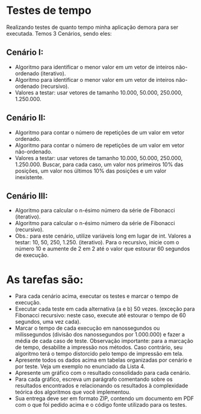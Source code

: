 # Testes de tempo
Realizando testes de quanto tempo minha aplicação demora para ser executada. Temos 3 Cenários, sendo eles:
## Cenário I:
- Algoritmo para identificar o menor valor em um vetor de inteiros não-ordenado (iterativo).
- Algoritmo para identificar o menor valor em um vetor de inteiros não-ordenado (recursivo).
- Valores a testar: usar vetores de tamanho 10.000, 50.000, 250.000, 1.250.000.
## Cenário II:
- Algoritmo para contar o número de repetições de um valor em vetor ordenado.
- Algoritmo para contar o número de repetições de um valor em vetor não-ordenado.
- Valores a testar: usar vetores de tamanho 10.000, 50.000, 250.000, 1.250.000. Buscar, para
cada caso, um valor nos primeiros 10% das posições, um valor nos últimos 10% das posições
e um valor inexistente.
## Cenário III:
- Algoritmo para calcular o n-ésimo número da série de Fibonacci (iterativo).
- Algoritmo para calcular o n-ésimo número da série de Fibonacci (recursivo).
- Obs.: para este cenário, utilize variáveis long em lugar de int.
Valores a testar: 10, 50, 250, 1.250. (iterativo). Para o recursivo, inicie com o número 10 e
aumente de 2 em 2 até o valor que estourar 60 segundos de execução.

# As tarefas são:
- Para cada cenário acima, executar os testes e marcar o tempo de execução.
- Executar cada teste em cada alternativa (a e b) 50 vezes. (exceção para Fibonacci
recursivo: neste caso, execute até estourar o tempo de 60 segundos, uma vez cada).
- Marcar o tempo de cada execução em nanossegundos ou milissegundos (divisão dos
nanossegundos por 1.000.000) e fazer a média de cada caso de teste.
Observação importante: para a marcação de tempo, desabilite a impressão nos
métodos. Caso contrário, seu algoritmo terá o tempo distorcido pelo tempo de
impressão em tela.
-  Apresente todos os dados acima em tabelas organizadas por cenário e por teste. Veja
um exemplo no enunciado da Lista 4.
-  Apresente um gráfico com o resultado consolidado para cada cenário.
- Para cada gráfico, escreva um parágrafo comentando sobre os resultados encontrados
e relacionando os resultados à complexidade teórica dos algoritmos que você
implementou.
- Sua entrega deve ser em formato ZIP, contendo um documento em PDF com o que foi
pedido acima e o código fonte utilizado para os testes.
